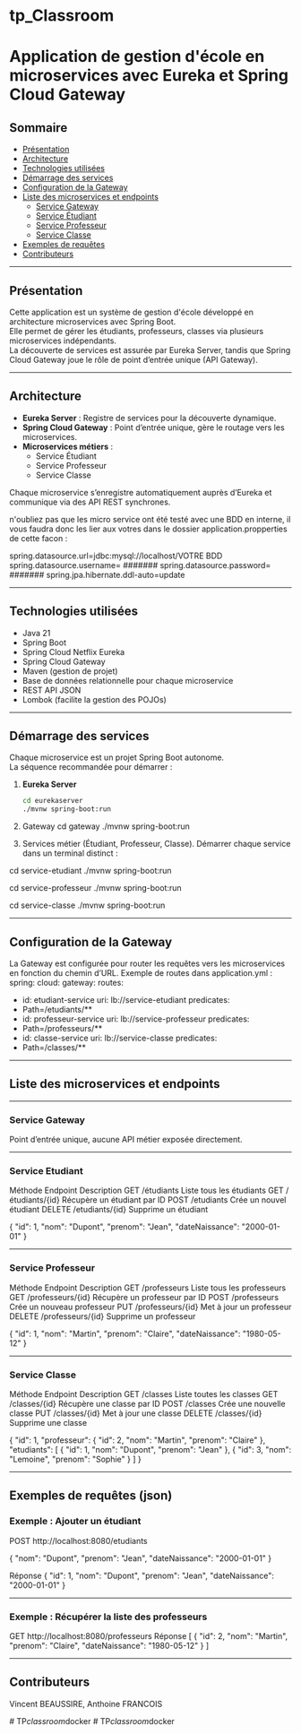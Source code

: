 ﻿# tp_Classroom

# Application de gestion d'école en microservices avec Eureka et Spring Cloud Gateway

## Sommaire
- [Présentation](#présentation)
- [Architecture](#architecture)
- [Technologies utilisées](#technologies-utilisées)
- [Démarrage des services](#démarrage-des-services)
- [Configuration de la Gateway](#configuration-de-la-gateway)
- [Liste des microservices et endpoints](#liste-des-microservices-et-endpoints)
    - [Service Gateway](#service-gateway)
    - [Service Étudiant](#service-étudiant)
    - [Service Professeur](#service-professeur)
    - [Service Classe](#service-classe)
- [Exemples de requêtes](#exemples-de-requêtes)
- [Contributeurs](#contributeurs)


---

## Présentation

Cette application est un système de gestion d'école développé en architecture microservices avec Spring Boot.  
Elle permet de gérer les étudiants, professeurs, classes via plusieurs microservices indépendants.  
La découverte de services est assurée par Eureka Server, tandis que Spring Cloud Gateway joue le rôle de point d’entrée unique (API Gateway).

---

## Architecture

- **Eureka Server** : Registre de services pour la découverte dynamique.
- **Spring Cloud Gateway** : Point d’entrée unique, gère le routage vers les microservices.
- **Microservices métiers** :
    - Service Étudiant
    - Service Professeur
    - Service Classe

Chaque microservice s’enregistre automatiquement auprès d’Eureka et communique via des API REST synchrones.

n'oubliez pas que les micro service ont été testé avec une BDD en interne, il vous faudra donc les lier aux votres dans le dossier application.propperties de cette facon :


spring.datasource.url=jdbc:mysql://localhost/VOTRE BDD
spring.datasource.username= #######
spring.datasource.password= #######
spring.jpa.hibernate.ddl-auto=update


---

## Technologies utilisées

- Java 21
- Spring Boot
- Spring Cloud Netflix Eureka
- Spring Cloud Gateway
- Maven (gestion de projet)
- Base de données relationnelle pour chaque microservice
- REST API JSON
- Lombok (facilite la gestion des POJOs)

---

## Démarrage des services

Chaque microservice est un projet Spring Boot autonome.  
La séquence recommandée pour démarrer :

1. **Eureka Server**
   ```bash
   cd eurekaserver
   ./mvnw spring-boot:run

2. Gateway
   cd gateway
   ./mvnw spring-boot:run

3. Services métier (Étudiant, Professeur, Classe).
   Démarrer chaque service dans un terminal distinct :

cd service-etudiant
./mvnw spring-boot:run

cd service-professeur
./mvnw spring-boot:run

cd service-classe
./mvnw spring-boot:run


---

## Configuration de la Gateway
La Gateway est configurée pour router les requêtes vers les microservices en fonction du chemin d’URL.
Exemple de routes dans application.yml :
spring:
cloud:
gateway:
routes:
- id: etudiant-service
uri: lb://service-etudiant
predicates:
- Path=/etudiants/**
- id: professeur-service
uri: lb://service-professeur
predicates:
- Path=/professeurs/**
- id: classe-service
uri: lb://service-classe
predicates:
- Path=/classes/**


---

## Liste des microservices et endpoints

---

### Service Gateway

Point d’entrée unique, aucune API métier exposée directement.

---

### Service Etudiant

Méthode
Endpoint
Description
GET
/étudiants
Liste tous les étudiants
GET
/étudiants/{id}
Récupère un étudiant par ID
POST
/etudiants
Crée un nouvel étudiant
DELETE
/etudiants/{id}
Supprime un étudiant

{
"id": 1,
"nom": "Dupont",
"prenom": "Jean",
"dateNaissance": "2000-01-01"
}

---

### Service Professeur

Méthode
Endpoint
Description
GET
/professeurs
Liste tous les professeurs
GET
/professeurs/{id}
Récupère un professeur par ID
POST
/professeurs
Crée un nouveau professeur
PUT
/professeurs/{id}
Met à jour un professeur
DELETE
/professeurs/{id}
Supprime un professeur

{
"id": 1,
"nom": "Martin",
"prenom": "Claire",
"dateNaissance": "1980-05-12"
}


---

### Service Classe

Méthode
Endpoint
Description
GET
/classes
Liste toutes les classes
GET
/classes/{id}
Récupère une classe par ID
POST
/classes
Crée une nouvelle classe
PUT
/classes/{id}
Met à jour une classe
DELETE
/classes/{id}
Supprime une classe


{
"id": 1,
"professeur": {
"id": 2,
"nom": "Martin",
"prenom": "Claire"
},
"etudiants": [
{
"id": 1,
"nom": "Dupont",
"prenom": "Jean"
},
{
"id": 3,
"nom": "Lemoine",
"prenom": "Sophie"
}
]
}


---

Exemples de requêtes (json)
---

### Exemple : Ajouter un étudiant


POST http://localhost:8080/etudiants

{
"nom": "Dupont",
"prenom": "Jean",
"dateNaissance": "2000-01-01"
}

Réponse
{
"id": 1,
"nom": "Dupont",
"prenom": "Jean",
"dateNaissance": "2000-01-01"
}

---

### Exemple : Récupérer la liste des professeurs

GET http://localhost:8080/professeurs
Réponse
[
{
"id": 2,
"nom": "Martin",
"prenom": "Claire",
"dateNaissance": "1980-05-12"
}
]

---

## Contributeurs

Vincent BEAUSSIRE, 
Anthoine FRANCOIS


#   T P _ c l a s s r o o m _ d o c k e r  
 #   T P _ c l a s s r o o m _ d o c k e r  
 
